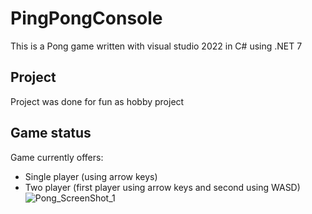 # PingPongConsole

This is a Pong game written with visual studio 2022 in C# using .NET 7

## Project
Project was done for fun as hobby project

## Game status 
Game currently offers:
  - Single player (using arrow keys)
  - Two player (first player using arrow keys and second using WASD)
![Pong_ScreenShot_1](https://github.com/dragoaus/PingPongConsole/assets/48952742/49e0ae83-6263-4e9a-b28d-45451a82d878)

